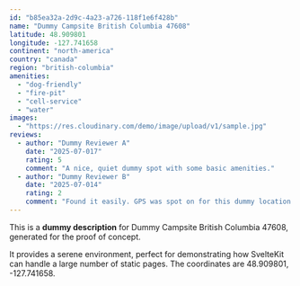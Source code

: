 ```yaml
---
id: "b85ea32a-2d9c-4a23-a726-118f1e6f428b"
name: "Dummy Campsite British Columbia 47608"
latitude: 48.909801
longitude: -127.741658
continent: "north-america"
country: "canada"
region: "british-columbia"
amenities:
  - "dog-friendly"
  - "fire-pit"
  - "cell-service"
  - "water"
images:
  - "https://res.cloudinary.com/demo/image/upload/v1/sample.jpg"
reviews:
  - author: "Dummy Reviewer A"
    date: "2025-07-017"
    rating: 5
    comment: "A nice, quiet dummy spot with some basic amenities."
  - author: "Dummy Reviewer B"
    date: "2025-07-014"
    rating: 2
    comment: "Found it easily. GPS was spot on for this dummy location."
---
```


This is a **dummy description** for Dummy Campsite British Columbia 47608, generated for the proof of concept.

It provides a serene environment, perfect for demonstrating how SvelteKit can handle a large number of static pages. The coordinates are 48.909801, -127.741658.
